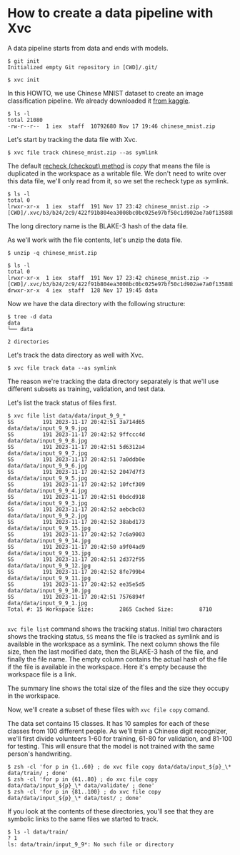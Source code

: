 # How to create a data pipeline with Xvc

A data pipeline starts from data and ends with models. 

```console
$ git init
Initialized empty Git repository in [CWD]/.git/

$ xvc init
```

In this HOWTO, we use Chinese MNIST dataset to create an image classification pipeline. We already downloaded it [from kaggle](https://www.kaggle.com/datasets/gpreda/chinese-mnist/data). 

```console
$ ls -l
total 21080
-rw-r--r--  1 iex  staff  10792680 Nov 17 19:46 chinese_mnist.zip

```
Let's start by tracking the data file with Xvc.

```console
$ xvc file track chinese_mnist.zip --as symlink

```

The default [recheck (checkout) method](/ref/xvc-file-recheck.md) is _copy_ that means the file is
duplicated in the workspace as a writable file. We don't need to write over this
data file, we'll only read from it, so we set the recheck type as symlink.

```console
$ ls -l
total 0
lrwxr-xr-x  1 iex  staff  191 Nov 17 23:42 chinese_mnist.zip -> [CWD]/.xvc/b3/b24/2c9/422f91b804ea3008bc0bc025e97bf50c1d902ae7a0f13588b84f59023d/0.zip

```

The long directory name is the BLAKE-3 hash of the data file.

As we'll work with the file contents, let's unzip the data file.

```console
$ unzip -q chinese_mnist.zip

$ ls -l
total 0
lrwxr-xr-x  1 iex  staff  191 Nov 17 23:42 chinese_mnist.zip -> [CWD]/.xvc/b3/b24/2c9/422f91b804ea3008bc0bc025e97bf50c1d902ae7a0f13588b84f59023d/0.zip
drwxr-xr-x  4 iex  staff  128 Nov 17 19:45 data

```

Now we have the data directory with the following structure:

```console
$ tree -d data
data
└── data

2 directories

```

Let's track the data directory as well with Xvc.

```console
$ xvc file track data --as symlink
```

The reason we're tracking the data directory separately is that we'll use different subsets as training, validation, and test data. 

Let's list the track status of files first. 

```console
$ xvc file list data/data/input_9_9_*
SS         191 2023-11-17 20:42:51 3a714d65          data/data/input_9_9_9.jpg
SS         191 2023-11-17 20:42:52 9ffccc4d          data/data/input_9_9_8.jpg
SS         191 2023-11-17 20:42:51 5d6312a4          data/data/input_9_9_7.jpg
SS         191 2023-11-17 20:42:51 7a0ddb0e          data/data/input_9_9_6.jpg
SS         191 2023-11-17 20:42:52 2047d7f3          data/data/input_9_9_5.jpg
SS         191 2023-11-17 20:42:52 10fcf309          data/data/input_9_9_4.jpg
SS         191 2023-11-17 20:42:51 0bdcd918          data/data/input_9_9_3.jpg
SS         191 2023-11-17 20:42:52 aebcbc03          data/data/input_9_9_2.jpg
SS         191 2023-11-17 20:42:52 38abd173          data/data/input_9_9_15.jpg
SS         191 2023-11-17 20:42:52 7c6a9003          data/data/input_9_9_14.jpg
SS         191 2023-11-17 20:42:50 a9f04ad9          data/data/input_9_9_13.jpg
SS         191 2023-11-17 20:42:51 2d372f95          data/data/input_9_9_12.jpg
SS         191 2023-11-17 20:42:52 8fe799b4          data/data/input_9_9_11.jpg
SS         191 2023-11-17 20:42:52 ee35e5d5          data/data/input_9_9_10.jpg
SS         191 2023-11-17 20:42:51 7576894f          data/data/input_9_9_1.jpg
Total #: 15 Workspace Size:        2865 Cached Size:        8710


```

`xvc file list` command shows the tracking status. Initial two characters shows
the tracking status, `SS` means the file is tracked as symlink and is available
in the workspace as a symlink. The next column shows the file size, then the
last modified date, then the BLAKE-3 hash of the file, and finally the file
name. The empty column contains the actual hash of the file if the file is
available in the workspace. Here it's empty because the workspace file is a
link. 

The summary line shows the total size of the files and the size they occupy in
the workspace.

Now, we'll create a subset of these files with `xvc file copy` comand. 

The data set contains 15 classes. It has 10 samples for each of these classes
from 100 different people. As we'll train a Chinese digit recognizer, we'll
first divide volunteers 1-60 for training, 61-80 for validation, and 81-100 for
testing. This will ensure that the model is not trained with the same person's
handwriting.



```console 
$ zsh -cl 'for p in {1..60} ; do xvc file copy data/data/input_${p}_\* data/train/ ; done'
$ zsh -cl 'for p in {61..80} ; do xvc file copy data/data/input_${p}_\* data/validate/ ; done'
$ zsh -cl 'for p in {81..100} ; do xvc file copy data/data/input_${p}_\* data/test/ ; done'

```

If you look at the contents of these directories, you'll see that they are
symbolic links to the same files we started to track. 

```console
$ ls -l data/train/
? 1
ls: data/train/input_9_9*: No such file or directory

```
